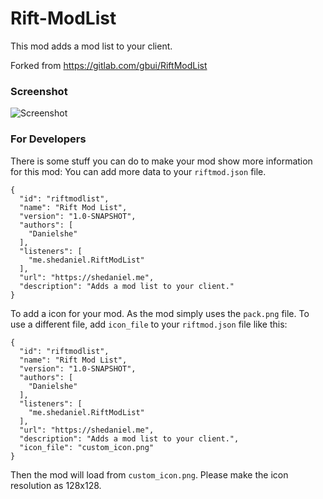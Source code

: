 # Rift-ModList
This mod adds a mod list to your client.

Forked from https://gitlab.com/gbui/RiftModList

### Screenshot
![Screenshot](https://media.discordapp.net/attachments/480755664675667980/523507883330240524/unknown.png)

### For Developers
There is some stuff you can do to make your mod show more information for this mod:
You can add more data to your `riftmod.json` file.
```
{
  "id": "riftmodlist",
  "name": "Rift Mod List",
  "version": "1.0-SNAPSHOT",
  "authors": [
    "Danielshe"
  ],
  "listeners": [
    "me.shedaniel.RiftModList"
  ],
  "url": "https://shedaniel.me",
  "description": "Adds a mod list to your client."
}
```
To add a icon for your mod. As the mod simply uses the `pack.png` file. To use a different file, add `icon_file` to your `riftmod.json` file like this:
```
{
  "id": "riftmodlist",
  "name": "Rift Mod List",
  "version": "1.0-SNAPSHOT",
  "authors": [
    "Danielshe"
  ],
  "listeners": [
    "me.shedaniel.RiftModList"
  ],
  "url": "https://shedaniel.me",
  "description": "Adds a mod list to your client.",
  "icon_file": "custom_icon.png"
}
```
Then the mod will load from `custom_icon.png`. Please make the icon resolution as 128x128.